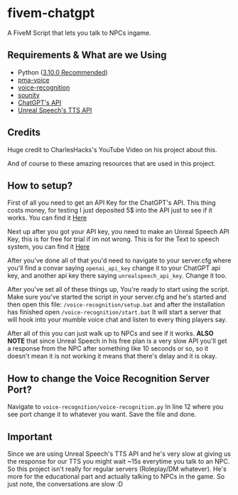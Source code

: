 # fivem-chatgpt
A FiveM Script that lets you talk to NPCs ingame.

## Requirements & What are we Using
- Python ([3.10.0 Recommended](https://www.python.org/downloads/release/python-3100/))
- [pma-voice](https://github.com/AvarianKnight/pma-voice)
- [voice-recognition](https://github.com/Dalrae1/FiveM-Mumble-Auto-Moderation)
- [sounity](https://github.com/araynimax/sounity)
- [ChatGPT's API](https://platform.openai.com/settings/organization/billing/overview)
- [Unreal Speech's TTS API](https://unrealspeech.com/)

## Credits
Huge credit to CharlesHacks's YouTube Video on his project about this.

And of course to these amazing resources that are used in this project.

## How to setup?
First of all you need to get an API Key for the ChatGPT's API.
This thing costs money, for testing I just deposited 5$ into the API just to see if it works.
You can find it [Here](https://platform.openai.com/settings/organization/billing/overview)

Next up after you got your API key, you need to make an Unreal Speech API Key, this is for free for trial if im not wrong.
This is for the Text to speech system, you can find it [Here](https://unrealspeech.com/)

After you've done all of that you'd need to navigate to your server.cfg where you'll find a convar saying `openai_api_key` change it to your ChatGPT api key, and another api key there saying `unrealspeech_api_key`. Change it too.

After you've set all of these things up, You're ready to start using the script.
Make sure you've started the script in your server.cfg and he's started and then open this file: `/voice-recognition/setup.bat` and after the installation has finished open `/voice-recognition/start.bat`
It will start a server that will hook into your mumble voice chat and listen to every thing players say.

After all of this you can just walk up to NPCs and see if it works.
**ALSO NOTE** that since Unreal Speech in his free plan is a very slow API you'll get a response from the NPC after something like 10 seconds or so, so it doesn't mean it is not working it means that there's delay and it is okay.

## How to change the Voice Recognition Server Port?
Navigate to `voice-recognition/voice-recognition.py`
In line 12 where you see port change it to whatever you want.
Save the file and done.

## Important
Since we are using Unreal Speech's TTS API and he's very slow at giving us the response for our TTS you might wait ~15s everytime you talk to an NPC.
So this project isn't really for regular servers (Roleplay/DM whatever). He's more for the educational part and actually talking to NPCs in the game.
So just note, the conversations are slow :D
